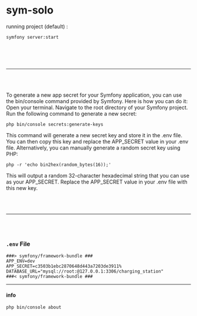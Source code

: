 # sym-solo





running project (default) :
```
symfony server:start
```



<br/> 
<br/> 
<br/> 

---

<br/>
<br/>

To generate a new app secret for your Symfony application, you can use the bin/console command provided by Symfony. Here is how you can do it:
Open your terminal.
Navigate to the root directory of your Symfony project.
Run the following command to generate a new secret:

```
php bin/console secrets:generate-keys
```

This command will generate a new secret key and store it in the .env file. You can then copy this key and replace the APP_SECRET value in your .env file.  Alternatively, you can manually generate a random secret key using PHP:

```
php -r 'echo bin2hex(random_bytes(16));'
```

This will output a random 32-character hexadecimal string that you can use as your APP_SECRET. Replace the APP_SECRET value in your .env file with this new key.


<br/>
<br/>

---

<br/>
<br/>

### `.env` File


```
###> symfony/framework-bundle ###
APP_ENV=dev
APP_SECRET=c3503b1ebc2870648d443a7203de3911%
DATABASE_URL="mysql://root:@127.0.0.1:3306/charging_station"
###< symfony/framework-bundle ###
```




---

#### info

```
php bin/console about
```